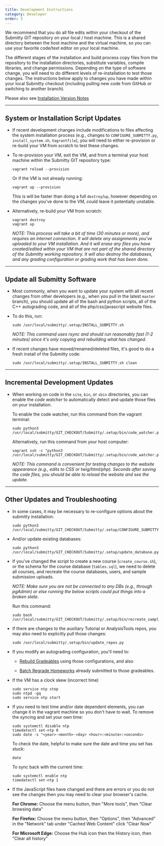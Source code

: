 ```yaml
---
title: Development Instructions
category: Developer
order: 3
---
```


We recommend that you do all file edits within your checkout of the
Submitty GIT repository on your local / host machine.  This is a
shared directory between the host machine and the virtual machine, so
you can use your favorite code/text editor on your local machine.

The different stages of the installation and build process copy files
from the repository to the installation directories, substitute
variables, compile libraries, and change permissions.  Depending on
the type of software change, you will need to do different levels of
re-installation to test those changes.  The instructions below apply
to changes you have made within your local Submitty checkout
(including pulling new code from GitHub or switching to another
branch).

Please also see [Installation Version Notes](/sysadmin/version_notes)


---


## System or Installation Script Updates

* If recent development changes include modifications to files
   affecting the system installation process (e.g., changes to
   `CONFIGURE_SUBMITTY.py`, `install_system.sh`, `Vagrantfile`), you
   will need to either re-provision or re-build your VM from scratch
   to test these changes.

* To re-provision your VM, exit the VM, and from a terminal your host
   machine within the Submitty GIT repository type:

   ```
   vagrant reload --provision
   ```

   Or if the VM is not already running:

   ```
   vagrant up --provision
   ```

   This is will be faster than doing a full `destroy`/`up`, however
   depending on the changes you've done to the VM, could leave it
   potentially unstable.

* Alternatively, re-build your VM from scratch:

  ```
  vagrant destroy
  vagrant up
  ```

  _NOTE: This process will take a bit of time (30 minutes or more),
  and requires an internet connection.  It will delete any assignments
  you've uploaded to your VM installation.  And it will erase any
  files you have created/edited within your VM that are not part of
  the shared directory of the Submitty working repository.  It will
  also destroy the databases, and any grading configuration or grading
  work that has been done._

---

## Update all Submitty Software

* Most commonly, when you want to update your system with all recent
  changes from other developers (e.g., when you pull in the latest
  `master` branch), you should update all of the bash and python
  scripts, all of the C++ autograding code, and all of the
  php/css/javascript website files.

* To do this, run:

   ```
   sudo /usr/local/submitty/.setup/INSTALL_SUBMITTY.sh
   ```

   _NOTE: This command uses rsync and should run reasonably fast (1-2
   minutes) since it's only copying and rebuilding what has changed._


* If recent changes have moved/renamed/deleted files, it's good to do
   a fresh install of the Submitty code:

   ```
   sudo /usr/local/submitty/.setup/INSTALL_SUBMITTY.sh clean
   ```

---

## Incremental Development Updates

* When working on code in the `site`, `bin`, or `sbin` directories,
  you can enable the *code watcher* to automatically detect and update
  those files on your installation.

  To enable the code watcher, run this command from the vagrant terminal:
  
  ```
  sudo python3 /usr/local/submitty/GIT_CHECKOUT/Submitty/.setup/bin/code_watcher.py
  ```
  
  Alternatively, run this command from your host computer:

  ```
  vagrant ssh -c "python3 /usr/local/submitty/GIT_CHECKOUT/Submitty/.setup/bin/code_watcher.py"
  ```

  _NOTE: This command is convenient for testing changes to the website
  appearance (e.g., edits to CSS or twig/html/php).  Seconds after
  saving the code files, you should be able to reload the website and
  see the update._

---

## Other Updates and Troubleshooting

* In some cases, it may be necessary to re-configure options about the
  submitty installation:

  ```
  sudo python3 /usr/local/submitty/GIT_CHECKOUT/Submitty/.setup/CONFIGURE_SUBMITTY.py
  ```

* And/or update existing databases:

  ```
  sudo python3 /usr/local/submitty/GIT_CHECKOUT/Submitty/.setup/update_database.py
  ```

* If you've changed the script to create a new course
  (`create_course.sh`), or the schema for the course database
  (`tables.sql`), we need to delete all courses, and recreate the
  course databases, users, and sample submission uploads.

  _NOTE: Make sure you are not be connected to any DBs (e.g., through
  pgAdmin) or else running the below scripts could put things into a
  broken state._

  Run this command:

  ```
  sudo bash /usr/local/submitty/GIT_CHECKOUT/Submitty/.setup/bin/recreate_sample_courses.sh
  ```

* If there are changes to the auxiliary Tutorial or AnalysisTools
  repos, you may also need to explicitly pull those changes:

  ```
  sudo /usr/local/submitty/.setup/bin/update_repos.py
  ```

* If you modify an autograding configuration, you'll need to:

    * [Rebuild Gradeables](/instructor/create_edit_gradeable#builddebug-all-grading-configurations) using those configurations, and also

    * [Batch Regrade Homeworks](/instructor/batch_regrade_submissions) already submitted to those gradeables.


* If the VM has a clock skew (incorrect time)

  ```
  sudo service ntp stop
  sudo ntpd -gq
  sudo service ntp start
  ```

* If you need to test time and/or date dependent elements, you can
    change it in the vagrant machine so you don't have to wait.  To
    remove the syncing and set your own time:

    ```
    sudo systemctl disable ntp
    timedatectl set-ntp 0
    sudo date -s "<year>-<month>-<day> <hour>:<minute>:<seconds>
    ```

    To check the date, helpful to make sure the date and time you set has stuck:

    ```
    date
    ``` 

    To sync back with the current time:

    ```
    sudo systemctl enable ntp
    timedatectl set-ntp 1
    ```


* If the JavaScript files have changed and there are errors or you do not see the
   changes then you may need to clear your browser's cache.

   **For Chrome:** Choose the menu button, then "More tools", then "Clear browsing data"

   **For Firefox:** Choose the menu button, then "Options", then "Advanced" in the
   "Network" tab under "Cached Web Content" click "Clear Now"

   **For Microsoft Edge:** Choose the Hub icon then the History icon, then "Clear all history"
